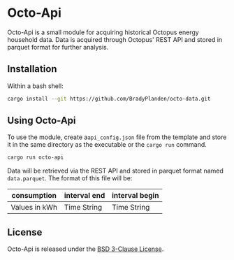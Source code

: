 # Octo-Api

Octo-Api is a small module for acquiring historical Octopus energy household data. Data is acquired through Octopus' REST API and stored in parquet format for further analysis.

## Installation

Within a bash shell:

```bash
cargo install --git https://github.com/BradyPlanden/octo-data.git
```

## Using Octo-Api

To use the module, create a`api_config.json` file from the template and store it in the same directory as the executable or the `cargo run` command.

```bash
cargo run octo-api
```

Data will be retrieved via the REST API and stored in parquet format named `data.parquet`. The format of this file will be:

| consumption   | interval end | interval begin |
|---------------|--------------|----------------|
| Values in kWh | Time String  | Time String    |


## License

Octo-Api is released under the [BSD 3-Clause License](https://github.com/BradyPlanden/octo-data/blob/main/LICENSE).
